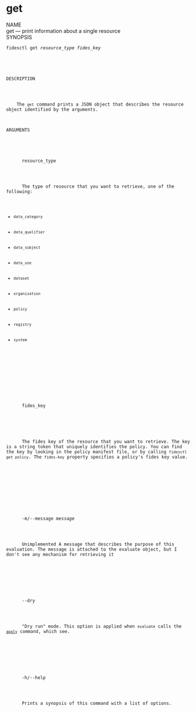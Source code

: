 <h1>get</h1>

<div class="label">NAME</div>

<div class="content">
  <span class="mono">get</span> &mdash; print information about a single resource
</div>

<div class="label">SYNOPSIS</div>

<div class="content">
  <pre><code>fidesctl get <i>resource_type</i> <i>fides_key</i>
  </div>

  <div class="label">DESCRIPTION</div>

  <div class="content">
    The <code>get</code> command prints a JSON object that describes the resource object identified by the arguments.
  </div>
  <div class="label">ARGUMENTS</div>
  <div class="content">
    <div class="monoi">
      resource_type
    </div>
    <div class="content">
      The type of resource that you want to retrieve, one of the following:
      <ul>
        <li><code>data_category</code></li>
        <li><code>data_qualifier</code></li>
        <li><code>data_subject</code></li>
        <li><code>data_use</code></li>
        <li><code>dataset</code></li>
        <li><code>organization</code></li>
        <li><code>policy</code></li>
        <li><code>registry</code></li>
        <li><code>system</code></li>
      </ul>
    </div>
  </div>
  <div class="content">
    <div class="monoi">
      fides_key
    </div>
    <div class="content">
    <div class="content">
      The fides key of the resource that you want to retrieve. The key is a string token that uniquely identifies the policy. You can find the key by looking in the policy manifest file, or by calling <code>fidesctl get policy</code>. The <code>fides-key</code> property specifies a policy's fides key value.
    </div>
    </div>
  </div>

  <div class="content">
    <div class="mono">
      -m/--message <i>message</i>
    </div>
    <div class="content">
      <span class="tag">Unimplemented</span> A message that describes the purpose of this evaluation. <span class="comment">The message is attached to the evaluate object, but I don't see any mechanism for retrieving it</span>
    </div>
  </div>
  <div class="content">
    <div class="mono">
      --dry 
    </div>
    <div class="content">
      "Dry run" mode. This option is applied when <code>evaluate</code> calls the <a href="apply"><code>apply</code></a> command, which see.
    </div>
  </div>
  <div class="content">
    <div class="mono">
      -h/--help
    </div>
    <div class="content">
      Prints a synopsis of this command with a list of options.
    </div>
  </div>
</div>


